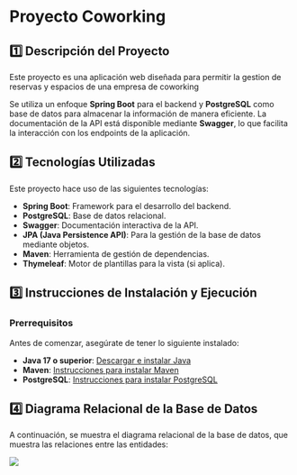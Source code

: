 # Proyecto Coworking

## 1️⃣ Descripción del Proyecto

Este proyecto es una aplicación web diseñada para permitir la gestion de reservas y espacios de una empresa de coworking

Se utiliza un enfoque **Spring Boot** para el backend y **PostgreSQL** como base de datos para almacenar la información de manera eficiente. La documentación de la API está disponible mediante **Swagger**, lo que facilita la interacción con los endpoints de la aplicación.

## 2️⃣ Tecnologías Utilizadas

Este proyecto hace uso de las siguientes tecnologías:

- **Spring Boot**: Framework para el desarrollo del backend.
- **PostgreSQL**: Base de datos relacional.
- **Swagger**: Documentación interactiva de la API.
- **JPA (Java Persistence API)**: Para la gestión de la base de datos mediante objetos.
- **Maven**: Herramienta de gestión de dependencias.
- **Thymeleaf**: Motor de plantillas para la vista (si aplica).

## 3️⃣ Instrucciones de Instalación y Ejecución

### Prerrequisitos

Antes de comenzar, asegúrate de tener lo siguiente instalado:

- **Java 17 o superior**: [Descargar e instalar Java](https://adoptopenjdk.net/)
- **Maven**: [Instrucciones para instalar Maven](https://maven.apache.org/install.html)
- **PostgreSQL**: [Instrucciones para instalar PostgreSQL](https://www.postgresql.org/download/)


## 4️⃣ Diagrama Relacional de la Base de Datos

A continuación, se muestra el diagrama relacional de la base de datos, que muestra las relaciones entre las entidades:

<img src= "ERDiagramCoworkers.png">
